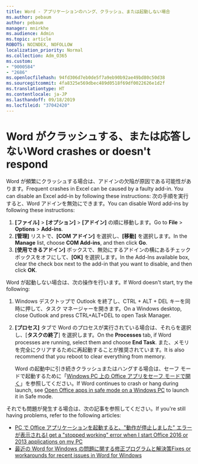 ```yaml
---
title: Word - アプリケーションのハング、クラッシュ、または起動しない場合
ms.author: pebaum
author: pebaum
manager: mnirkhe
ms.audience: Admin
ms.topic: article
ROBOTS: NOINDEX, NOFOLLOW
localization_priority: Normal
ms.collection: Adm_O365
ms.custom:
- "9000584"
- "2686"
ms.openlocfilehash: 94fd306d7eb0de5f7a9eb90b92ae49bd80c50d38
ms.sourcegitcommit: 4fa8325e569dbec489d0518f69df0022626e1d2f
ms.translationtype: HT
ms.contentlocale: ja-JP
ms.lasthandoff: 09/18/2019
ms.locfileid: "37042420"
---
```

# <a name="word-crashes-or-doesnt-respond"></a><span data-ttu-id="b2fdf-102">Word がクラッシュする、または応答しない</span><span class="sxs-lookup"><span data-stu-id="b2fdf-102">Word crashes or doesn't respond</span></span>

<span data-ttu-id="b2fdf-103">Word が頻繁にクラッシュする場合は、アドインの欠陥が原因である可能性があります。</span><span class="sxs-lookup"><span data-stu-id="b2fdf-103">Frequent crashes in Excel can be caused by a faulty add-in. You can disable an Excel add-in by following these instructions:</span></span> <span data-ttu-id="b2fdf-104">次の手順を実行すると、Word アドインを無効にできます。</span><span class="sxs-lookup"><span data-stu-id="b2fdf-104">You can disable Word add-ins by following these instructions:</span></span>

1. <span data-ttu-id="b2fdf-105">**[ファイル]** > **[オプション]** > **[アドイン]** の順に移動します。</span><span class="sxs-lookup"><span data-stu-id="b2fdf-105">Go to **File** > **Options** > **Add-ins**.</span></span>
2. <span data-ttu-id="b2fdf-106">**[管理]** リストで、**[COM アドイン]** を選択し、**[移動]** を選択します。</span><span class="sxs-lookup"><span data-stu-id="b2fdf-106">In the **Manage** list, choose **COM Add-ins**, and then click **Go**.</span></span>
3. <span data-ttu-id="b2fdf-107">**[使用できるアドイン]** ボックスで、無効にするアドインの横にあるチェック ボックスをオフにして、**[OK]** を選択します。</span><span class="sxs-lookup"><span data-stu-id="b2fdf-107">In the Add-Ins available box, clear the check box next to the add-in that you want to disable, and then click **OK**.</span></span>

<span data-ttu-id="b2fdf-108">Word が起動しない場合は、次の操作を行います。</span><span class="sxs-lookup"><span data-stu-id="b2fdf-108">If Word doesn't start, try the following:</span></span>

1.   <span data-ttu-id="b2fdf-109">Windows デスクトップで Outlook を終了し、CTRL + ALT + DEL キーを同時に押して、タスク マネージャーを開きます。</span><span class="sxs-lookup"><span data-stu-id="b2fdf-109">On a Windows desktop, close Outlook and press CTRL+ALT+DEL to open Task Manager.</span></span> 
2. <span data-ttu-id="b2fdf-110">**[プロセス]** タブで Word のプロセスが実行されている場合は、それらを選択し、[**タスクの終了**] を選択します。</span><span class="sxs-lookup"><span data-stu-id="b2fdf-110">On the **Processes** tab, if Word processes are running, select them and choose **End Task**.</span></span> <span data-ttu-id="b2fdf-111">また、メモリを完全にクリアするために再起動することが推奨されています。</span><span class="sxs-lookup"><span data-stu-id="b2fdf-111">It is also recommend that you reboot to clear everything from memory.</span></span>

    <span data-ttu-id="b2fdf-112">Word の起動中に引き続きクラッシュまたはハングする場合は、セーフ モードで起動するために「[Windows PC 上の Office アプリをセーフ モードで開く](https://support.office.com/ja-JP/article/Open-Office-apps-in-safe-mode-on-a-Windows-PC-dedf944a-5f4b-4afb-a453-528af4f7ac72)」を参照してください。</span><span class="sxs-lookup"><span data-stu-id="b2fdf-112">If Word continues to crash or hang during launch, see [Open Office apps in safe mode on a Windows PC](https://support.office.com/ja-JP/article/Open-Office-apps-in-safe-mode-on-a-Windows-PC-dedf944a-5f4b-4afb-a453-528af4f7ac72) to launch it in Safe mode.</span></span>

<span data-ttu-id="b2fdf-113">それでも問題が発生する場合は、次の記事を参照してください。</span><span class="sxs-lookup"><span data-stu-id="b2fdf-113">If you're still having problems, refer to the following articles:</span></span> 
- [<span data-ttu-id="b2fdf-114">PC で Office アプリケーションを起動すると、"動作が停止しました" エラーが表示される</span><span class="sxs-lookup"><span data-stu-id="b2fdf-114">I get a "stopped working" error when I start Office 2016 or 2013 applications on my PC</span></span>](https://support.office.com/article/52bd7985-4e99-4a35-84c8-2d9b8301a2fa)
- [<span data-ttu-id="b2fdf-115">最近の Word for Windows の問題に関する修正プログラムと解決策</span><span class="sxs-lookup"><span data-stu-id="b2fdf-115">Fixes or workarounds for recent issues in Word for Windows</span></span>](https://support.office.com/article/bf6bf17c-2807-4871-83ce-e337ae8f0b86)